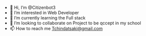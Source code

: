 - 👋 Hi, I’m @Citizenbot3
- 👀 I’m interested in Web Developer
- 🌱 I’m currently learning the Full stack
- 💞️ I’m looking to collaborate on Project to be qccept in my school
- 📫 How to reach me Tchindatsaki@gmail.com

<!---
Citizenbot3/Citizenbot3 is a ✨ special ✨ repository because its `README.md` (this file) appears on your GitHub profile.
You can click the Preview link to take a look at your changes.
--->
